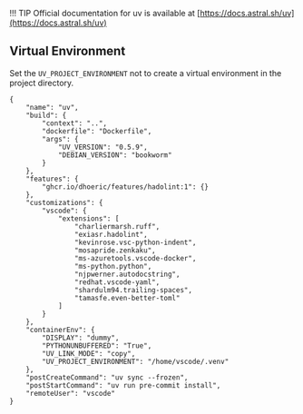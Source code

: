 !!! TIP
    Official documentation for uv is available at [https://docs.astral.sh/uv](https://docs.astral.sh/uv)

## Virtual Environment
Set the `UV_PROJECT_ENVIRONMENT` not to create a virtual environment in the project directory.

```{.dockerfile title=".devcontainer/Dockerfile" hl_lines="34"}
{
    "name": "uv",
    "build": {
        "context": "..",
        "dockerfile": "Dockerfile",
        "args": {
            "UV_VERSION": "0.5.9",
            "DEBIAN_VERSION": "bookworm"
        }
    },
    "features": {
        "ghcr.io/dhoeric/features/hadolint:1": {}
    },
    "customizations": {
        "vscode": {
            "extensions": [
                "charliermarsh.ruff",
                "exiasr.hadolint",
                "kevinrose.vsc-python-indent",
                "mosapride.zenkaku",
                "ms-azuretools.vscode-docker",
                "ms-python.python",
                "njpwerner.autodocstring",
                "redhat.vscode-yaml",
                "shardulm94.trailing-spaces",
                "tamasfe.even-better-toml"
            ]
        }
    },
    "containerEnv": {
        "DISPLAY": "dummy",
        "PYTHONUNBUFFERED": "True",
        "UV_LINK_MODE": "copy",
        "UV_PROJECT_ENVIRONMENT": "/home/vscode/.venv"
    },
    "postCreateCommand": "uv sync --frozen",
    "postStartCommand": "uv run pre-commit install",
    "remoteUser": "vscode"
}

```
